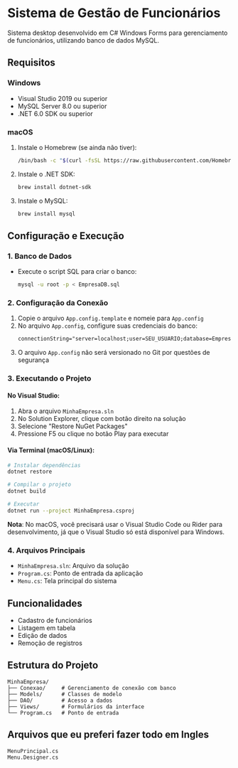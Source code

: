 # Sistema de Gestão de Funcionários

Sistema desktop desenvolvido em C# Windows Forms para gerenciamento de funcionários, utilizando banco de dados MySQL.

## Requisitos

### Windows
- Visual Studio 2019 ou superior
- MySQL Server 8.0 ou superior
- .NET 6.0 SDK ou superior

### macOS
1. Instale o Homebrew (se ainda não tiver):
   ```bash
   /bin/bash -c "$(curl -fsSL https://raw.githubusercontent.com/Homebrew/install/HEAD/install.sh)"
   ```

2. Instale o .NET SDK:
   ```bash
   brew install dotnet-sdk
   ```

3. Instale o MySQL:
   ```bash
   brew install mysql
   ```

## Configuração e Execução

### 1. Banco de Dados
- Execute o script SQL para criar o banco:
  ```bash
  mysql -u root -p < EmpresaDB.sql
  ```

### 2. Configuração da Conexão
1. Copie o arquivo `App.config.template` e nomeie para `App.config`
2. No arquivo `App.config`, configure suas credenciais do banco:
   ```xml
   connectionString="server=localhost;user=SEU_USUARIO;database=EmpresaDB;password=SUA_SENHA;"
   ```
3. O arquivo `App.config` não será versionado no Git por questões de segurança

### 3. Executando o Projeto

#### No Visual Studio:
1. Abra o arquivo `MinhaEmpresa.sln`
2. No Solution Explorer, clique com botão direito na solução
3. Selecione "Restore NuGet Packages"
4. Pressione F5 ou clique no botão Play para executar

#### Via Terminal (macOS/Linux):
```bash
# Instalar dependências
dotnet restore

# Compilar o projeto
dotnet build

# Executar
dotnet run --project MinhaEmpresa.csproj
```

**Nota**: No macOS, você precisará usar o Visual Studio Code ou Rider para desenvolvimento, já que o Visual Studio só está disponível para Windows.

### 4. Arquivos Principais
- `MinhaEmpresa.sln`: Arquivo da solução
- `Program.cs`: Ponto de entrada da aplicação
- `Menu.cs`: Tela principal do sistema

## Funcionalidades

- Cadastro de funcionários
- Listagem em tabela
- Edição de dados
- Remoção de registros

## Estrutura do Projeto

```
MinhaEmpresa/
├── Conexao/     # Gerenciamento de conexão com banco
├── Models/      # Classes de modelo
├── DAO/         # Acesso a dados
├── Views/       # Formulários da interface
└── Program.cs   # Ponto de entrada
```

## Arquivos que eu preferi fazer todo em Ingles

```
MenuPrincipal.cs
Menu.Designer.cs
```